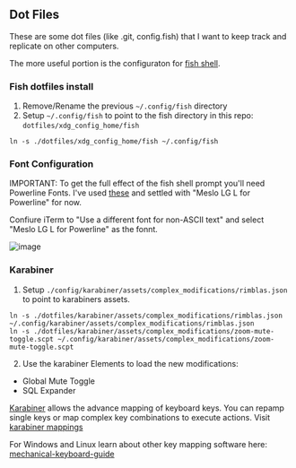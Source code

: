 ## Dot Files
These are some dot files (like .git, config.fish) that I want to keep track and replicate on other computers.

The more useful portion is the configuraton for [fish shell](http://fishshell.com/).

### Fish dotfiles install

1. Remove/Rename the previous `~/.config/fish` directory
2. Setup `~/.config/fish` to point to the fish directory in this repo: `dotfiles/xdg_config_home/fish`
```
ln -s ./dotfiles/xdg_config_home/fish ~/.config/fish
```

### Font Configuration

IMPORTANT: To get the full effect of the fish shell prompt you'll need Powerline Fonts. I've used [these](https://github.com/powerline/fonts) and settled with "Meslo LG L for Powerline" for now.

Confiure iTerm to "Use a different font for non-ASCII text" and select "Meslo LG L for Powerline" as the fonnt.

![image](https://user-images.githubusercontent.com/2160702/112923455-f4883b00-90d3-11eb-9053-ae988d9b38b1.png)


### Karabiner
1. Setup `./config/karabiner/assets/complex_modifications/rimblas.json` to point to karabiners assets.
```
ln -s ./dotfiles/karabiner/assets/complex_modifications/rimblas.json ~/.config/karabiner/assets/complex_modifications/rimblas.json
ln -s ./dotfiles/karabiner/assets/complex_modifications/zoom-mute-toggle.scpt ~/.config/karabiner/assets/complex_modifications/zoom-mute-toggle.scpt
```
2. Use the karabiner Elements to load the new modifications:
  * Global Mute Toggle
  * SQL Expander

[Karabiner](https://karabiner-elements.pqrs.org/) allows the advance mapping of keyboard keys.  You can repamp single keys or map complex key combinations to execute actions.
Visit [karabiner mappings](https://ke-complex-modifications.pqrs.org/?q=#application-specific) 

For Windows and Linux learn about other key mapping software here: [mechanical-keyboard-guide](https://www.wasdkeyboards.com/mechanical-keyboard-guide)
